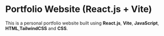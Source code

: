 # Portfolio Website (React.js + Vite)

This is a personal portfolio website built using **React.js**, **Vite**, **JavaScript**, **HTML**,**TailwindCSS** and **CSS**.
